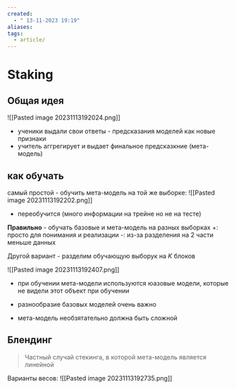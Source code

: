 ```yaml
---
created:
  - " 13-11-2023 19:19"
aliases: 
tags:
  - article/
---
```


# Staking

##  Общая идея

![[Pasted image 20231113192024.png]]

- ученики выдали свои ответы - предсказания моделей как новые признаки
- учитель аггрегирует и выдает финальное предсказкние (мета-модель)


## как обучать

самый простой - обучить мета-модель на той же выборке:
![[Pasted image 20231113192202.png]]
- переобучится (много информации на трейне но не на тесте)

**Правильно** - обучать базовые и мета-модель на разных выборках
+: просто для понимания и реализации
-: из-за разделения на 2 части меньше данных

Другой вариант - разделим обучающую выборук на $K$ блоков

![[Pasted image 20231113192407.png]]
- при обучении мета-модели используются юазовые модели, которые не видели этот объект при обучении

- разнообразие базовых моделей очень важно
- мета-модель необзятательно должна быть сложной


## Блендинг
> Частный случай стекинга, в которой мета-модель является линейной

Варианты весов:
![[Pasted image 20231113192735.png]]